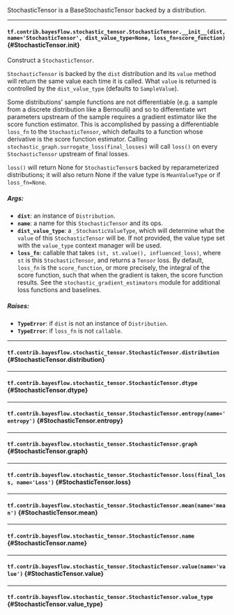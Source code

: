 StochasticTensor is a BaseStochasticTensor backed by a distribution.
- - -

#### `tf.contrib.bayesflow.stochastic_tensor.StochasticTensor.__init__(dist, name='StochasticTensor', dist_value_type=None, loss_fn=score_function)` {#StochasticTensor.__init__}

Construct a `StochasticTensor`.

`StochasticTensor` is backed by the `dist` distribution and its `value`
method will return the same value each time it is called. What `value` is
returned is controlled by the `dist_value_type` (defaults to
`SampleValue`).

Some distributions' sample functions are not differentiable (e.g. a sample
from a discrete distribution like a Bernoulli) and so to differentiate
wrt parameters upstream of the sample requires a gradient estimator like
the score function estimator. This is accomplished by passing a
differentiable `loss_fn` to the `StochasticTensor`, which
defaults to a function whose derivative is the score function estimator.
Calling `stochastic_graph.surrogate_loss(final_losses)` will call
`loss()` on every `StochasticTensor` upstream of final losses.

`loss()` will return None for `StochasticTensor`s backed by
reparameterized distributions; it will also return None if the value type is
`MeanValueType` or if `loss_fn=None`.

##### Args:


*  <b>`dist`</b>: an instance of `Distribution`.
*  <b>`name`</b>: a name for this `StochasticTensor` and its ops.
*  <b>`dist_value_type`</b>: a `_StochasticValueType`, which will determine what the
      `value` of this `StochasticTensor` will be. If not provided, the
      value type set with the `value_type` context manager will be used.
*  <b>`loss_fn`</b>: callable that takes
      `(st, st.value(), influenced_loss)`, where
      `st` is this `StochasticTensor`, and returns a `Tensor` loss. By
      default, `loss_fn` is the `score_function`, or more precisely, the
      integral of the score function, such that when the gradient is taken,
      the score function results. See the `stochastic_gradient_estimators`
      module for additional loss functions and baselines.

##### Raises:


*  <b>`TypeError`</b>: if `dist` is not an instance of `Distribution`.
*  <b>`TypeError`</b>: if `loss_fn` is not `callable`.


- - -

#### `tf.contrib.bayesflow.stochastic_tensor.StochasticTensor.distribution` {#StochasticTensor.distribution}




- - -

#### `tf.contrib.bayesflow.stochastic_tensor.StochasticTensor.dtype` {#StochasticTensor.dtype}




- - -

#### `tf.contrib.bayesflow.stochastic_tensor.StochasticTensor.entropy(name='entropy')` {#StochasticTensor.entropy}




- - -

#### `tf.contrib.bayesflow.stochastic_tensor.StochasticTensor.graph` {#StochasticTensor.graph}




- - -

#### `tf.contrib.bayesflow.stochastic_tensor.StochasticTensor.loss(final_loss, name='Loss')` {#StochasticTensor.loss}




- - -

#### `tf.contrib.bayesflow.stochastic_tensor.StochasticTensor.mean(name='mean')` {#StochasticTensor.mean}




- - -

#### `tf.contrib.bayesflow.stochastic_tensor.StochasticTensor.name` {#StochasticTensor.name}




- - -

#### `tf.contrib.bayesflow.stochastic_tensor.StochasticTensor.value(name='value')` {#StochasticTensor.value}




- - -

#### `tf.contrib.bayesflow.stochastic_tensor.StochasticTensor.value_type` {#StochasticTensor.value_type}




